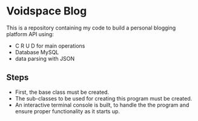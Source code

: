 # Voidspace Blog
This is a repository containing my code to build a personal blogging platform API using:
- C R U D for main operations
- Database MySQL
- data parsing with JSON

## Steps
- First, the base class must be created.
- The sub-classes to be used for creating this program must be created.
- An interactive terminal console is built, to handle the the program and ensure proper functionality as it starts up.
